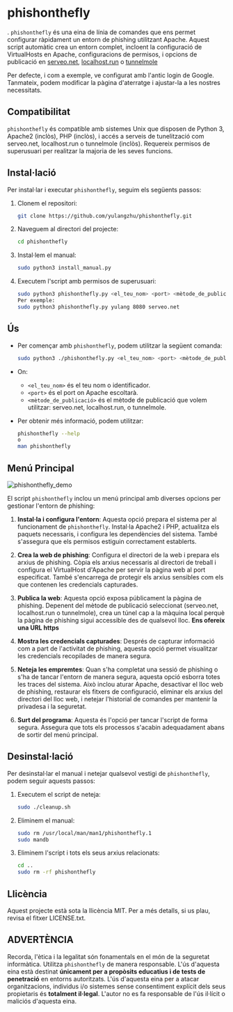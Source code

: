 # phishonthefly
.
`phishonthefly` és una eina de línia de comandes que ens permet configurar ràpidament un entorn de phishing utilitzant Apache. Aquest script automàtic crea un entorn complet, incloent la configuració de VirtualHosts en Apache, configuracions de permisos, i opcions de publicació en [serveo.net](https://serveo.net/), [localhost.run](https://localhost.run/) o [tunnelmole](https://tunnelmole.com/)

Per defecte, i com a exemple, ve configurat amb l'antic login de Google. Tanmateix, podem modificar la pàgina d'aterratge i ajustar-la a les nostres necessitats.

## Compatibilitat

`phishonthefly` és compatible amb sistemes Unix que disposen de Python 3, Apache2 (inclòs), PHP (inclòs), i accés a serveis de tunelització com serveo.net, localhost.run o tunnelmole (inclòs). Requereix permisos de superusuari per realitzar la majoria de les seves funcions.

## Instal·lació

Per instal·lar i executar `phishonthefly`, seguim els següents passos:

1. Clonem el repositori:
   ```bash
   git clone https://github.com/yulangzhu/phishonthefly.git

2. Naveguem al directori del projecte:
   ```bash
   cd phishonthefly
   
3. Instal·lem el manual:
   ```bash
   sudo python3 install_manual.py

4. Executem l'script amb permisos de superusuari:
   ```bash
   sudo python3 phishonthefly.py <el_teu_nom> <port> <mètode_de_publicació>
   Per exemple:
   sudo python3 phishonthefly.py yulang 8080 serveo.net
   
## Ús

- Per començar amb `phishonthefly`, podem utilitzar la següent comanda:
   ```bash
   sudo python3 ./phishonthefly.py <el_teu_nom> <port> <mètode_de_publicació>
   
- On:
  - `<el_teu_nom>` és el teu nom o identificador.
  - `<port>` és el port on Apache escoltarà.
  - `<mètode_de_publicació>` és el mètode de publicació que volem utilitzar: serveo.net, localhost.run, o tunnelmole.

- Per obtenir més informació, podem utilitzar:
    ```bash
    phishonthefly --help
    o
    man phishonthefly

## Menú Principal

![phishonthefly_demo](https://github.com/yulangzhu/phishonthefly/assets/121367624/6d945768-c9e8-48bd-a6b1-2369cf103697)

El script `phishonthefly` inclou un menú principal amb diverses opcions per gestionar l'entorn de phishing:

1. **Instal·la i configura l'entorn**:
   Aquesta opció prepara el sistema per al funcionament de `phishonthefly`. Instal·la Apache2 i PHP, actualitza els paquets necessaris, i configura les dependències del sistema. També s'assegura que els permisos estiguin correctament establerts.

2. **Crea la web de phishing**:
   Configura el directori de la web i prepara els arxius de phishing. Còpia els arxius necessaris al directori de treball i configura el VirtualHost d'Apache per servir la pàgina web al port especificat. També s'encarrega de protegir els arxius sensibles com els que contenen les credencials capturades.

3. **Publica la web**:
   Aquesta opció exposa públicament la pàgina de phishing. Depenent del mètode de publicació seleccionat (serveo.net, localhost.run o tunnelmole), crea un túnel cap a la màquina local perquè la pàgina de phishing sigui accessible des de qualsevol lloc. **Ens ofereix una URL https**

4. **Mostra les credencials capturades**:
   Després de capturar informació com a part de l'activitat de phishing, aquesta opció permet visualitzar les credencials recopilades de manera segura.

5. **Neteja les empremtes**:
   Quan s'ha completat una sessió de phishing o s'ha de tancar l'entorn de manera segura, aquesta opció esborra totes les traces del sistema. Això inclou aturar Apache, desactivar el lloc web de phishing, restaurar els fitxers de configuració, eliminar els arxius del directori del lloc web, i netejar l'historial de comandes per mantenir la privadesa i la seguretat.

6. **Surt del programa**:
   Aquesta és l'opció per tancar l'script de forma segura. Assegura que tots els processos s'acabin adequadament abans de sortir del menú principal.

## Desinstal·lació

Per desinstal·lar el manual i netejar qualsevol vestigi de `phishonthefly`, podem seguir aquests passos:
1. Executem el script de neteja:
   ```bash
   sudo ./cleanup.sh
   
2. Eliminem el manual:
   ```bash
   sudo rm /usr/local/man/man1/phishonthefly.1
   sudo mandb
   
3. Eliminem l'script i tots els seus arxius relacionats:
   ```bash
   cd ..
   sudo rm -rf phishonthefly
   
## Llicència

Aquest projecte està sota la llicència MIT. Per a més detalls, si us plau, revisa el fitxer LICENSE.txt.

## ADVERTÈNCIA

Recorda, l'ètica i la legalitat són fonamentals en el món de la seguretat informàtica. Utilitza `phishonthefly` de manera responsable.
L'ús d'aquesta eina està destinat **únicament per a propòsits educatius i de tests de penetració** en entorns autoritzats. L'ús d'aquesta eina per a atacar organitzacions, individus i/o sistemes sense consentiment explícit dels seus propietaris és **totalment il·legal**. L'autor no es fa responsable de l'ús il·lícit o maliciós d'aquesta eina.
